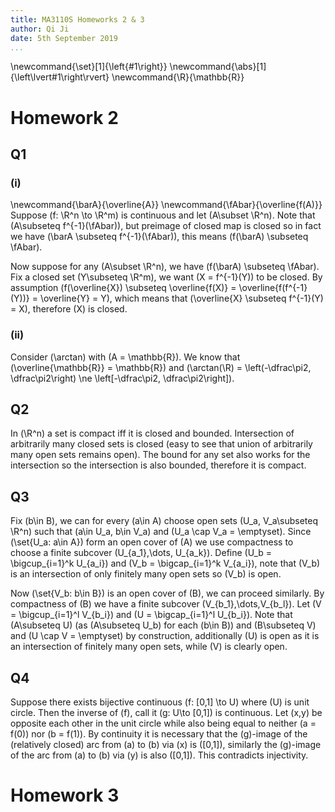 ```yaml
---
title: MA3110S Homeworks 2 & 3
author: Qi Ji
date: 5th September 2019
...
```


\newcommand{\set}[1]{\left\{#1\right\}}
\newcommand{\abs}[1]{\left\lvert#1\right\rvert}
\newcommand{\R}{\mathbb{R}}

# Homework 2

## Q1

### (i)

\newcommand{\barA}{\overline{A}}
\newcommand{\fAbar}{\overline{f(A)}}
Suppose \(f: \R^n \to \R^m\) is continuous and let \(A\subset \R^n\).
Note that \(A\subseteq f^{-1}(\fAbar)\), but preimage of closed map is closed so in fact we have
\(\barA \subseteq f^{-1}(\fAbar)\), this means \(f(\barA) \subseteq \fAbar\).


Now suppose for any \(A\subset \R^n\), we have \(f(\barA) \subseteq \fAbar\).
Fix a closed set \(Y\subseteq \R^m\), we want \(X = f^{-1}(Y)\) to be closed.
By assumption \(f(\overline{X}) \subseteq \overline{f(X)} = \overline{f(f^{-1}(Y))} = \overline{Y} = Y\),
which means that \(\overline{X} \subseteq f^{-1}(Y) = X\), therefore \(X\) is closed.

### (ii)

Consider \(\arctan\) with \(A = \mathbb{R}\).
We know that \(\overline{\mathbb{R}} = \mathbb{R}\) and \(\arctan(\R) = \left(-\dfrac\pi2, \dfrac\pi2\right) \ne \left[-\dfrac\pi2, \dfrac\pi2\right]\).

## Q2

In \(\R^n\) a set is compact iff it is closed and bounded.
Intersection of arbitrarily many closed sets is closed (easy to see that union of arbitrarily many open sets remains open).
The bound for any set also works for the intersection so the intersection is also bounded, therefore it is compact.

## Q3

Fix \(b\in B\), we can for every \(a\in A\) choose open sets \(U_a, V_a\subseteq \R^n\) such that
\(a\in U_a, b\in V_a\) and \(U_a \cap V_a = \emptyset\).
Since \(\set{U_a: a\in A}\) form an open cover of \(A\) we use compactness to choose a finite subcover \(U_{a_1},\dots, U_{a_k}\).
Define \(U_b = \bigcup_{i=1}^k U_{a_i}\) and \(V_b = \bigcap_{i=1}^k V_{a_i}\), note that \(V_b\) is an intersection of only finitely many open sets so \(V_b\) is open.

Now \(\set{V_b: b\in B}\) is an open cover of \(B\), we can proceed similarly.
By compactness of \(B\) we have a finite subcover \(V_{b_1},\dots,V_{b_l}\).
Let \(V = \bigcup_{i=1}^l V_{b_i}\) and \(U = \bigcap_{i=1}^l U_{b_i}\).
Note that \(A\subseteq U\) (as \(A\subseteq U_b\) for each \(b\in B\)) and \(B\subseteq V\) and \(U \cap V = \emptyset\) by construction,
additionally \(U\) is open as it is an intersection of finitely many open sets, while \(V\) is clearly open.

## Q4

Suppose there exists bijective continuous \(f: [0,1] \to U\) where \(U\) is unit circle.
Then the inverse of \(f\), call it \(g: U\to [0,1]\) is continuous.
Let \(x,y\) be opposite each other in the unit circle while also being equal to neither \(a = f(0)\) nor \(b = f(1)\).
By continuity it is necessary that the \(g\)-image of the (relatively closed) arc from \(a\) to \(b\) via \(x\) is \([0,1]\),
similarly the \(g\)-image of the arc from \(a\) to \(b\) via \(y\) is also \([0,1]\).
This contradicts injectivity.

# Homework 3
